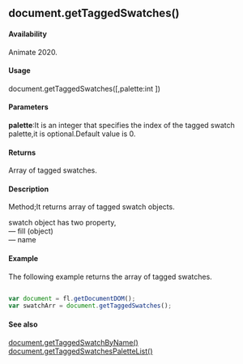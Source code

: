 ## document.getTaggedSwatches()

#### Availability

Animate 2020.

#### Usage

document.getTaggedSwatches([,palette:int ])

#### Parameters

**palette**:It is an integer that specifies the index of the tagged swatch palette,it is optional.Default value is 0.

#### Returns

Array of tagged swatches.

#### Description

Method;It returns array of tagged swatch objects.

swatch object has two property,   
— fill (object)  
— name



#### Example
The following example returns the array of tagged swatches.

```javascript

var document = fl.getDocumentDOM();
var swatchArr = document.getTaggedSwatches();

```
#### See also

[document.getTaggedSwatchByName()](../Document_object/docu6062.md)
[document.getTaggedSwatchesPaletteList()](../Document_object/docu6063.md)
